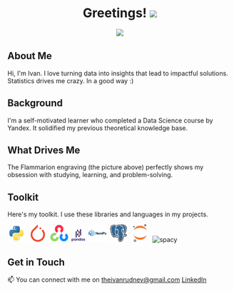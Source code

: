 <div id="header" align="center">
  <h1>
    Greetings!
    <img src='https://media.giphy.com/media/KiIfUCF26Va4TPH5XM/giphy.gif' width=50>
  </h1>
</div>

<div align="center">
  <img src='https://upload.wikimedia.org/wikipedia/commons/8/87/Flammarion.jpg' width=500>
</div>

## About Me
Hi, I'm Ivan. I love turning data into insights that lead to impactful solutions. 
Statistics drives me crazy. In a good way :)

## Background
I'm a self-motivated learner who completed a Data Science course by Yandex. It solidified my previous theoretical knowledge base.

## What Drives Me
The Flammarion engraving (the picture above) perfectly shows my obsession with studying, learning, and problem-solving.

<!--
## Projects and Contributions
These are the last projects I've been working on:
- [English Exercises Generator](https://github.com/ivanrdnv/exercise-generator): a Python application that generates English exercises based on uploaded texts.
- [Yandex Practicum](https://github.com/ivanrdnv/yandex-practicum) holds a collection of data science projects completed by me during the training course
-->

## Toolkit
Here's my toolkit. I use these libraries and languages in my projects. 
<div>
  <img src="https://github.com/devicons/devicon/blob/1119b9f84c0290e0f0b38982099a2bd027a48bf1/icons/python/python-original.svg" title="python" alt="python" width="40" height="40"/>&nbsp;
  <img src="https://github.com/devicons/devicon/blob/1119b9f84c0290e0f0b38982099a2bd027a48bf1/icons/pytorch/pytorch-original.svg" title="pytorch" alt="pytorch" width="40" height="40"/>&nbsp;
  <img src="https://github.com/devicons/devicon/blob/6910f0503efdd315c8f9b858234310c06e04d9c0/icons/opencv/opencv-original.svg" title="opencv" alt="opencv" width="40" height="40"/>&nbsp;
  <img src="https://github.com/devicons/devicon/blob/master/icons/pandas/pandas-original-wordmark.svg" title="pandas" alt="pandas" width="30" height="30"/>&nbsp;
  <img src="https://github.com/devicons/devicon/blob/1119b9f84c0290e0f0b38982099a2bd027a48bf1/icons/numpy/numpy-original-wordmark.svg" title="numpy" alt="numpy" width="40" height="40"/>&nbsp;
  <img src="https://github.com/devicons/devicon/blob/master/icons/postgresql/postgresql-original.svg" title="postresql" alt="postresql" width="40" height="40"/>&nbsp;
  <img src="https://github.com/devicons/devicon/blob/master/icons/jupyter/jupyter-original.svg" title="jupyter" alt="jupyter" width="40" height="40"/>&nbsp;
   <img src="https://upload.wikimedia.org/wikipedia/commons/8/88/SpaCy_logo.svg" title="spacy" alt="spacy" width="40" height="40"/>&nbsp;
</div>

<!--
## Toolkit 
<div>  
  <img src="https://cdn.jsdelivr.net/gh/devicons/devicon@latest/icons/swift/swift-original.svg" title="swift" alt="python" width="40" height="40"/>&nbsp;
  <img src="https://cdn.jsdelivr.net/gh/devicons/devicon@latest/icons/xcode/xcode-original.svg" title="xcode" alt="xcode" width="40" height="40"/>&nbsp;
  <img src="https://cdn.jsdelivr.net/gh/devicons/devicon@latest/icons/apple/apple-original.svg" title="apple" alt="apple" width="40" height="40"/>&nbsp;
  <img src="https://github.com/devicons/devicon/blob/1119b9f84c0290e0f0b38982099a2bd027a48bf1/icons/python/python-original.svg" title="python" alt="python" width="40" height="40"/>&nbsp;
  <img src="https://cdn.jsdelivr.net/gh/devicons/devicon@latest/icons/tensorflow/tensorflow-original.svg" title="tensorflow" alt="tensorflow" width="40" height="40"/>&nbsp;
  <img src="https://github.com/devicons/devicon/blob/master/icons/postgresql/postgresql-original.svg" title="postresql" alt="postresql" width="40" height="40"/>&nbsp;

                    
</div>
--->

## Get in Touch
📫 You can connect with me on theivanrudnev@gmail.com
[LinkedIn](https://www.linkedin.com/in/ivan-rudnev-460031261/) 

